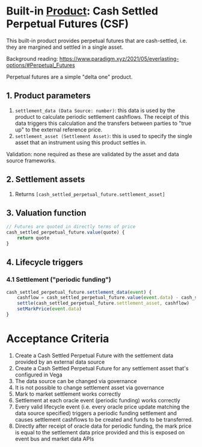 # Built-in [Product](0051-product.md): Cash Settled Perpetual Futures (CSF)

This built-in product provides perpetual futures that are cash-settled, i.e. they are margined and settled in a single asset.

Background reading: https://www.paradigm.xyz/2021/05/everlasting-options/#Perpetual_Futures

Perpetual futures are a simple "delta one" product.


## 1. Product parameters

1. `settlement_data (Data Source: number)`: this data is used by the product to calculate periodic settlement cashflows. The receipt of this data triggers this calculation and the transfers between parties to "true up" to the external reference price.
1. `settlement_asset (Settlement Asset)`: this is used to specify the single asset that an instrument using this product settles in.

Validation: none required as these are validated by the asset and data source frameworks.


## 2. Settlement assets

1. Returns `[cash_settled_perpetual_future.settlement_asset]`


## 3. Valuation function

```javascript
// Futures are quoted in directly terms of price 
cash_settled_perpetual_future.value(quote) {
	return quote
}
```


## 4. Lifecycle triggers


### 4.1 Settlement ("periodic funding")

```javascript
cash_settled_perpetual_future.settlement_data(event) {
	cashflow = cash_settled_perpetual_future.value(event.data) - cash_settled_perpetual_future.value(market.mark_price)) 
	settle(cash_settled_perpetual_future.settlement_asset, cashflow)
	setMarkPrice(event.data)
}
```


# Acceptance Criteria

1. Create a Cash Settled Perpetual Future with the settlement data provided by an external data source
1. Create a Cash Settled Perpetual Future for any settlement asset that's configured in Vega
1. The data source can be changed via governance
1. It is not possible to change settlement asset via governance
1. Mark to market settlement works correctly
1. Settlement at each oracle event (periodic funding) works correctly
1. Every valid lifecycle event (i.e. every oracle price update matching the data source specified) triggers a periodic funding settlement and causes settlement cashflows to be created and funds to be transferred.
1. Directly after receipt of oracle data for periodic funding, the mark price is equal to the settlement data price provided and this is exposed on event bus and market data APIs